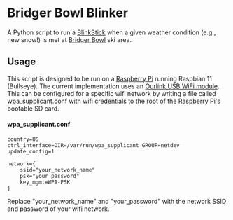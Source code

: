 # Bridger Bowl Blinker

A Python script to run a [BlinkStick](https://www.blinkstick.com/) when a given weather condition (e.g., new snow!) is met at [Bridger Bowl](https://bridgerbowl.com/weather/history-tables) ski area.

## Usage

This script is designed to be run on a [Raspberry Pi](https://www.raspberrypi.org/) running Raspbian 11 (Bullseye). The current implementation uses an [Ourlink USB WiFi module](https://www.adafruit.com/product/1012). This can be configured for a specific wifi network by writing a file called wpa_supplicant.conf with wifi credentials to the root of the Raspberry Pi's bootable SD card.

#### wpa_supplicant.conf
```
country=US
ctrl_interface=DIR=/var/run/wpa_supplicant GROUP=netdev
update_config=1

network={
    ssid="your_network_name"
    psk="your_password"
    key_mgmt=WPA-PSK
}
```

Replace "your_network_name" and "your_password" with the network SSID and password of your wifi network.
